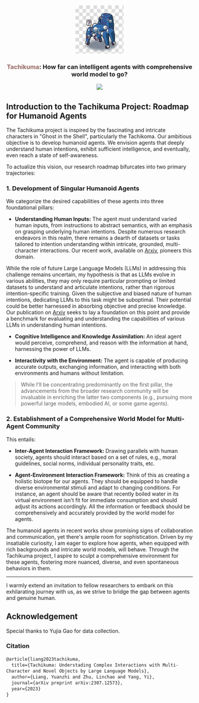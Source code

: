 <p align="center">
  <a href="#">
<img src="tachikuma.jpg" alt="Logo" width="130"></a>
  <h3 align="center"><font color="#966661">Tachikuma</font>:  How far can intelligent agents with comprehensive world model to go?</h3>
  <p align="center">
    <a href='https://arxiv.org/abs/2307.12573'><img src='https://img.shields.io/badge/Paper-Arxiv-red'></a>
  </p>
</p>


## Introduction to the Tachikuma Project: Roadmap for Humanoid Agents

The Tachikuma project is inspired by the fascinating and intricate characters in "Ghost in the Shell", particularly the Tachikoma. Our ambitious objective is to develop humanoid agents. We envision agents that deeply understand human intentions, exhibit sufficient intelligence, and eventually, even reach a state of self-awareness.

To actualize this vision, our research roadmap bifurcates into two primary trajectories:

### 1. Development of Singular Humanoid Agents

We categorize the desired capabilities of these agents into three foundational pillars:

- **Understanding Human Inputs:**  The agent must understand varied human inputs, from instructions to abstract semantics, with an emphasis on grasping underlying human intentions. Despite numerous research endeavors in this realm, there remains a dearth of datasets or tasks tailored to intention understanding within intricate, grounded, multi-character interactions. Our recent work, available on [Arxiv](https://arxiv.org/abs/2307.12573), pioneers this domain. 

While the role of future Large Language Models (LLMs) in addressing this challenge remains uncertain, my hypothesis is that as LLMs evolve in various abilities, they may only require particular prompting or limited datasets to understand and articulate intentions, rather than rigorous intention-specific training. Given the subjective and biased nature of human intentions, dedicating LLMs to this task might be suboptimal. Their potential could be better harnessed in absorbing objective and precise knowledge. Our publication on [Arxiv](https://arxiv.org/abs/2307.12573) seeks to lay a foundation on this point and provide a benchmark for evaluating and understanding the capabilities of various LLMs in understanding human intentions.


- **Cognitive Intelligence and Knowledge Assimilation:** An ideal agent would perceive, comprehend, and reason with the information at hand, harnessing the power of LLMs.

- **Interactivity with the Environment:** The agent is capable of producing accurate outputs, exchanging information, and interacting with both environments and humans without limitation.

> While I'll be concentrating predominantly on the first pillar, the advancements from the broader research community will be invaluable in enriching the latter two components (e.g., pursuing more powerful large models, embodied AI, or some game agents). 

### 2. Establishment of a Comprehensive World Model for Multi-Agent Community

This entails:

- **Inter-Agent Interaction Framework:** Drawing parallels with human society, agents should interact based on a set of rules, e.g., moral guidelines, social norms, individual personality traits, etc. 

- **Agent-Environment Interaction Framework:** Think of this as creating a holistic biotope for our agents. They should be equipped to handle diverse environmental stimuli and adapt to changing conditions. For instance, an agent should be aware that recently boiled water in its virtual environment isn't fit for immediate consumption and should adjust its actions accordingly. All the information or feedback should be comprehensively and accurately provided by the world model for agents. 

The humanoid agents in recent works show promising signs of collaboration and communication, yet there's ample room for sophistication. Driven by my insatiable curiosity, I am eager to explore how agents, when equipped with rich backgrounds and intricate world models, will behave. Through the Tachikuma project, I aspire to sculpt a comprehensive environment for these agents, fostering more nuanced, diverse, and even spontaneous behaviors in them.

---

I warmly extend an invitation to fellow researchers to embark on this exhilarating journey with us, as we strive to bridge the gap between agents and genuine human. 

## Acknowledgement 

Special thanks to Yujia Gao for data collection.

### Citation
```
@article{liang2023tachikuma,
  title={Tachikuma: Understading Complex Interactions with Multi-Character and Novel Objects by Large Language Models},
  author={Liang, Yuanzhi and Zhu, Linchao and Yang, Yi},
  journal={arXiv preprint arXiv:2307.12573},
  year={2023}
}
```

